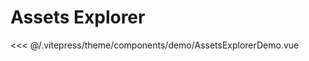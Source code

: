 # Assets Explorer

<AssetsExplorerDemo />

<<< @/.vitepress/theme/components/demo/AssetsExplorerDemo.vue
